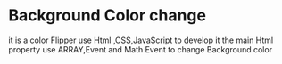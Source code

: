 # Background Color change 
it is a color Flipper use Html ,CSS,JavaScript to develop it the main Html property use ARRAY,Event and Math Event to change Background color
